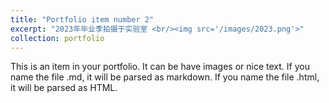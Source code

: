```yaml
---
title: "Portfolio item number 2"
excerpt: "2023年毕业季拍摄于实验室 <br/><img src='/images/2023.png'>"
collection: portfolio
---
```


This is an item in your portfolio. It can be have images or nice text. If you name the file .md, it will be parsed as markdown. If you name the file .html, it will be parsed as HTML. 
